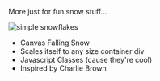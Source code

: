 
More just for fun snow stuff...

![simple snowflakes](https://kellycode.github.io/canvas_snowflakes/screen_shot.jpg)

- Canvas Falling Snow
- Scales itself to any size container div
- Javascript Classes (cause they're cool)
- Inspired by Charlie Brown
